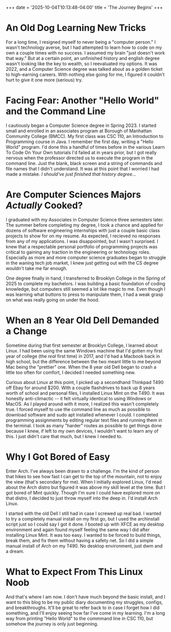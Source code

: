 +++
date = '2025-10-04T10:13:48-04:00'
title = 'The Journey Begins'
+++

# An Old Dog Learning New Tricks

For a long time, I resigned myself to never being a "computer person." I wasn't technology averse, but I had attempted to learn how to code on my own a couple times with no success. I assumed my brain "just doesn't work that way." But at a certain point, an unfinished history and english degree wasn't looking like the key to wealth, so I reevaluated my options. It was 2022, and a Computer Science degree was talked about as a golden ticket to high-earning careers. With nothing else going for me, I figured it couldn't hurt to give it one more (serious) try.  

# Facing Fear: Another "Hello World" and the Command Line

I cautiously began a Computer Science degree in Spring 2023. I started small and enrolled in an associates program at Borough of Manhattan Community College (BMCC). My first class was CSC 110, an Introduction to Programming course in Java. I remember the first day, writing a "Hello World" program. I'd done this a handful of times before in the various Learn To Code On Your Own tutorials I'd failed at in years prior, but I got really nervous when the professor directed us to execute the program in the command line. Just the blank, black screen and a string of commands and file names that I didn't understand. It was at this point that I worried I had made a mistake. *I should've just finished that history degree...*    

# Are Computer Sciences Majors *Actually* Cooked?

I graduated with my Associates in Computer Science three semesters later. The summer before completing my degree, I took a chance and applied for dozens of software engineering internships with just a couple basic class projects to show for on my resume. As expected, I recieved no responses from any of my applications. I was disappointed, but I wasn't surprised. I knew that a respectable personal portfolio of programming projects was critical to gaining any traction in the engineering or technology roles. Especially as more and more computer science graduates began to struggle in the waning tech job market, I knew just getting out with the CS degree wouldn't take me far enough.  

One degree finally in hand, I transferred to Brooklyn College in the Spring of 2025 to complete my bachelors. I was building a basic foundation of coding knowledge, but computers still seemed a lot like magic to me. Even though I was learning what buttons to press to manipulate them, I had a weak grasp on what was really going on under the hood.  

# When an 8 Year Old Dell Demanded a Change

Sometime during that first semester at Brooklyn College, I learned about Linux. I had been using the same Windows machine that I'd gotten my first year of college (the *real* first time) in 2017, and I'd had a Macbook back in high school, but the difference between the two meant little to me beyond Mac being the "prettier" one. When the 8 year old Dell began to crash a little too often for comfort, I decided I needed something new.

Curious about Linux at this point, I picked up a secondhand Thinkpad T490 off Ebay for around $200. With a couple flashdrives to back up 8 years worth of school and personal files, I installed Linux Mint on the T490. It was honestly anti-climactic -- it felt virtually identical to using Windows or MacOS. As I played around with it more, I realized this wasn't completely true. I forced myself to use the command line as much as possible to download software and sudo apt installed whenever I could. I completed programming assignments by editing regular text files and running them in the terminal. I took as many "harder" routes as possible to get things done because I knew, if left to my own devices, I wouldn't want to learn any of this. I just didn't care that much, but I knew I needed to.  

# Why I Got Bored of Easy

Enter Arch. I've always been drawn to a challenge. I'm the kind of person that hikes to see how fast I can get to the top of the mountain, not to enjoy the view (that's secondary for me). When I initially explored Linux, I'd read about the Arch distro but figured it was above my skill level at the time. But I got bored of Mint quickly. Though I'm sure I could have explored more on that distro, I decided to just throw myself into the deep in. I'd install Arch Linux.  

I started with the old Dell I still had in case I screwed up real bad. I wanted to try a completely manual install on my first go, but I used the archinstall script just so I could say I got it done. I booted up with XFCE as my desktop environment and again found myself feeling the same way I did after installing Linux Mint. It was too easy. I wanted to be forced to build things, break them, and fix them without having a safety net. So I did a simple manual install of Arch on my T490. No desktop environment, just dwm and a dream.  

# What to Expect From This Linux Noob

And that's where I am now. I don't have much beyond the basic install, and I want to this blog to be my public diary documenting my struggles, configs, and breakthroughs. It'll be great to refer back to in case I forget how I did something, and I'll enjoy seeing  how far I've come in my learning. I'm a long way from printing "Hello World" to the commmand line in CSC 110, but somehow the journey is only just beginning.


